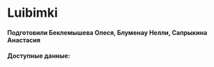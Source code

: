 # Luibimki 

#### Подготовили Беклемышева Олеся, Блуменау Нелли, Сапрыкина Анастасия 
#### Доступные данные:
